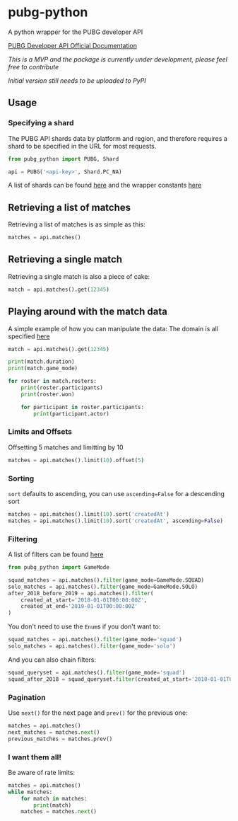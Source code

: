 # pubg-python

A python wrapper for the PUBG developer API

[PUBG Developer API Official Documentation](https://developer.playbattlegrounds.com/docs/en/introduction.html)

*This is a MVP and the package is currently under development, please feel free to contribute*

*Initial version still needs to be uploaded to PyPI*

## Usage

### Specifying a shard

The PUBG API shards data by platform and region, and therefore requires a shard to be specified in the URL for most requests.

```python
from pubg_python import PUBG, Shard

api = PUBG('<api-key>', Shard.PC_NA)
```

A list of shards can be found [here](https://developer.playbattlegrounds.com/docs/en/making-requests.html#regions) and the wrapper constants [here](https://github.com/ramonsaraiva/pubg-python/blob/master/pubg_python/domain.py)

## Retrieving a list of matches

Retrieving a list of matches is as simple as this:

```python
matches = api.matches()
```

## Retrieving a single match

Retrieving a single match is also a piece of cake:

```python
match = api.matches().get(12345)
```

## Playing around with the match data

A simple example of how you can manipulate the data:
The domain is all specified [here](https://github.com/ramonsaraiva/pubg-python/blob/master/pubg_python/domain.py)

```python
match = api.matches().get(12345)

print(match.duration)
print(match.game_mode)

for roster in match.rosters:
    print(roster.participants)
    print(roster.won)

    for participant in roster.participants:
        print(participant.actor)
```

### Limits and Offsets

Offsetting 5 matches and limitting by 10

```python
matches = api.matches().limit(10).offset(5)
```

### Sorting

`sort` defaults to ascending, you can use `ascending=False` for a descending sort

```python
matches = api.matches().limit(10).sort('createdAt')
matches = api.matches().limit(10).sort('createdAt', ascending=False)
```

### Filtering

A list of filters can be found [here](https://developer.playbattlegrounds.com/docs/en/matches.html#/Matches/get_matches)

```python
from pubg_python import GameMode

squad_matches = api.matches().filter(game_mode=GameMode.SQUAD)
solo_matches = api.matches().filter(game_mode=GameMode.SOLO)
after_2018_before_2019 = api.matches().filter(
    created_at_start='2018-01-01T00:00:00Z',
    created_at_end='2019-01-01T00:00:00Z'
)
```

You don't need to use the `Enum`s if you don't want to:

```python
squad_matches = api.matches().filter(game_mode='squad')
solo_matches = api.matches().filter(game_mode='solo')
```

And you can also chain filters:

```python
squad_queryset = api.matches().filter(game_mode='squad')
squad_after_2018 = squad_queryset.filter(created_at_start='2018-01-01T00:00:00Z')
```

### Pagination

Use `next()` for the next page and `prev()` for the previous one:

```python
matches = api.matches()
next_matches = matches.next()
previous_matches = matches.prev()
```

### I want them all!

Be aware of rate limits:

```python
matches = api.matches()
while matches:
    for match in matches:
        print(match)
    matches = matches.next()
```
